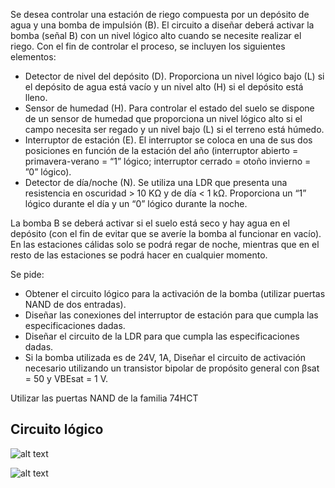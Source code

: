 Se desea controlar una estación de riego compuesta por un depósito de agua y una
bomba de impulsión (B). El circuito a diseñar deberá activar la bomba (señal B) con un
nivel lógico alto cuando se necesite realizar el riego. Con el fin de controlar el proceso,
se incluyen los siguientes elementos:
- Detector de nivel del depósito (D). Proporciona un nivel lógico bajo (L) si el depósito
de agua está vacío y un nivel alto (H) si el depósito está lleno.
- Sensor de humedad (H). Para controlar el estado del suelo se dispone de un sensor
de humedad que proporciona un nivel lógico alto si el campo necesita ser regado
y un nivel bajo (L) si el terreno está húmedo.
- Interruptor de estación (E). El interruptor se coloca en una de sus dos posiciones
en función de la estación del año (interruptor abierto = primavera-verano = “1” lógico;
interruptor cerrado = otoño invierno = ”0” lógico).
- Detector de día/noche (N). Se utiliza una LDR que presenta una resistencia en
oscuridad > 10 KΩ y de día < 1 kΩ. Proporciona un “1” lógico durante el día y un
“0” lógico durante la noche.

La bomba B se deberá activar si el suelo está seco y hay agua en el depósito (con el fin
de evitar que se averíe la bomba al funcionar en vacío). En las estaciones cálidas solo
se podrá regar de noche, mientras que en el resto de las estaciones se podrá hacer en
cualquier momento.

Se pide:
- Obtener el circuito lógico para la activación de la bomba (utilizar puertas NAND
de dos entradas).
- Diseñar las conexiones del interruptor de estación para que cumpla las especificaciones
dadas.
- Diseñar el circuito de la LDR para que cumpla las especificaciones dadas.
- Si la bomba utilizada es de 24V, 1A, Diseñar el circuito de activación necesario
utilizando un transistor bipolar de propósito general con βsat = 50 y VBEsat = 1 V.

Utilizar las puertas NAND de la familia 74HCT

## Circuito lógico

![alt text](./tabla-de-verdad-y-karnaugh.PNG)

![alt text](./Circuito.PNG)